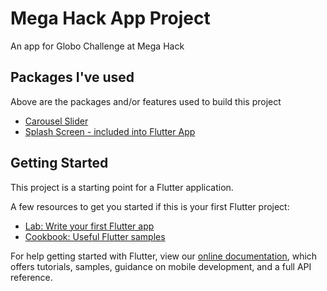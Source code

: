 # Mega Hack App Project

An app for Globo Challenge at Mega Hack

## Packages I've used

Above are the packages and/or features used to build this project
- [Carousel Slider](https://pub.dev/packages/carousel_slider)
- [Splash Screen - included into Flutter App](https://flutter.dev/docs/development/ui/advanced/splash-screen)

## Getting Started

This project is a starting point for a Flutter application.

A few resources to get you started if this is your first Flutter project:

- [Lab: Write your first Flutter app](https://flutter.dev/docs/get-started/codelab)
- [Cookbook: Useful Flutter samples](https://flutter.dev/docs/cookbook)

For help getting started with Flutter, view our
[online documentation](https://flutter.dev/docs), which offers tutorials,
samples, guidance on mobile development, and a full API reference.
